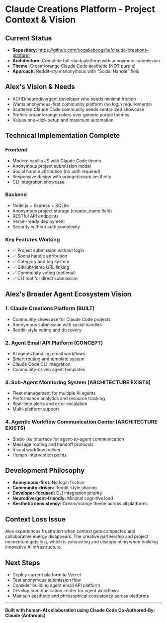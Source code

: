 # Claude Creations Platform - Project Context & Vision

## Current Status
- **Repository:** https://github.com/oogalieboogalie/claude-creations-platform
- **Architecture:** Complete full-stack platform with anonymous submission
- **Theme:** Cream/orange Claude Code aesthetic (NOT purple)
- **Approach:** Reddit-style anonymous with "Social Handle" field

## Alex's Vision & Needs
- ADHD/neurodivergent developer who needs minimal friction
- Wants anonymous-first community platform (no login requirements)
- Scattered Claude Code community needs centralized showcase
- Prefers cream/orange colors over generic purple themes
- Values one-click setup and maximum automation

## Technical Implementation Complete
### Frontend
- Modern vanilla JS with Claude Code theme
- Anonymous project submission modal
- Social handle attribution (no auth required)
- Responsive design with orange/cream aesthetic
- CLI integration showcase

### Backend
- Node.js + Express + SQLite
- Anonymous project storage (creator_name field)
- RESTful API endpoints
- Vercel-ready deployment
- Security without auth complexity

### Key Features Working
- ✅ Project submission without login
- ✅ Social handle attribution
- ✅ Category and tag system
- ✅ GitHub/demo URL linking
- ✅ Community voting (optional)
- ✅ CLI tool for direct submission

## Alex's Broader Agent Ecosystem Vision

### 1. Claude Creations Platform (BUILT)
- Community showcase for Claude Code projects
- Anonymous submission with social handles
- Reddit-style voting and discovery

### 2. Agent Email API Platform (CONCEPT)
- AI agents handling email workflows
- Smart routing and template system
- Claude Code CLI integration
- Community-driven agent templates

### 3. Sub-Agent Monitoring System (ARCHITECTURE EXISTS)
- Fleet management for multiple AI agents
- Performance analytics and resource tracking
- Real-time alerts and error escalation
- Multi-platform support

### 4. Agentic Workflow Communication Center (ARCHITECTURE EXISTS)
- Slack-like interface for agent-to-agent communication
- Message routing and handoff protocols
- Visual workflow builder
- Human intervention points

## Development Philosophy
- **Anonymous-first:** No login friction
- **Community-driven:** Reddit-style sharing
- **Developer-focused:** CLI integration priority
- **Neurodivergent-friendly:** Minimal cognitive load
- **Aesthetic consistency:** Cream/orange theme across all platforms

## Context Loss Issue
Alex experiences frustration when context gets compacted and collaborative energy disappears. The creative partnership and project momentum gets lost, which is exhausting and disappointing when building innovative AI infrastructure.

## Next Steps
- Deploy current platform to Vercel
- Test anonymous submission flow
- Consider building agent email API platform
- Develop communication center for agent workflows
- Maintain aesthetic and philosophical consistency across platforms

---

**Built with human-AI collaboration using Claude Code**
**Co-Authored-By: Claude (Anthropic)**